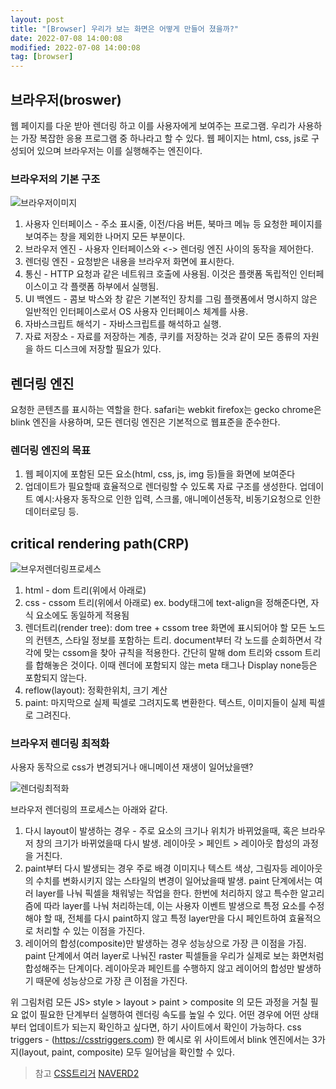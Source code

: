 ```yaml
---
layout: post
title: "[Browser] 우리가 보는 화면은 어떻게 만들어 졌을까?"
date: 2022-07-08 14:00:08
modified: 2022-07-08 14:00:08
tag: [browser]
---
```


## 브라우저(broswer)

웹 페이지를 다운 받아 렌더링 하고 이를 사용자에게 보여주는 프로그램.
우리가 사용하는 가장 복잡한 응용 프로그램 중 하나라고 할 수 있다.
웹 페이지는 html, css, js로 구성되어 있으며 브라우저는 이를 실행해주는 엔진이다.

### 브라우저의 기본 구조

![브라우저이미지](/binco/images/post/browser-rendering-img01.png)

1. 사용자 인터페이스 - 주소 표시줄, 이전/다음 버튼, 북마크 메뉴 등 요청한 페이지를 보여주는 창을 제외한 나머지 모든 부분이다.
2. 브라우저 엔진 - 사용자 인터페이스와 <-> 렌더링 엔진 사이의 동작을 제어한다.
3. 렌더링 엔진 - 요청받은 내용을 브라우저 화면에 표시한다.
4. 통신 - HTTP 요청과 같은 네트워크 호출에 사용됨. 이것은 플랫폼 독립적인 인터페이스이고 각 플랫폼 하부에서 실행됨.
5. UI 백엔드 - 콤보 박스와 창 같은 기본적인 장치를 그림 플랫폼에서 명시하지 않은 일반적인 인터페이스로서 OS 사용자 인터페이스 체계를 사용.
6. 자바스크립트 해석기 - 자바스크립트를 해석하고 실행.
7. 자료 저장소 - 자료를 저장하는 계층, 쿠키를 저장하는 것과 같이 모든 종류의 자원을 하드 디스크에 저장할 필요가 있다.

<!-- 웹은 어떻게 작동할까?
user - brower - website
    enters a URl
     DNS Server
      Server -->

## 렌더링 엔진

요청한 콘텐츠를 표시하는 역할을 한다.
safari는 webkit
firefox는 gecko
chrome은 blink 엔진을 사용하며, 모든 렌더링 엔진은 기본적으로 웹표준을 준수한다.

### 렌더링 엔진의 목표

1. 웹 페이지에 포함된 모든 요소(html, css, js, img 등)들을 화면에 보여준다
2. 업데이트가 필요할때 효율적으로 렌더링할 수 있도록 자료 구조를 생성한다. 업데이트 예시:사용자 동작으로 인한 입력, 스크롤, 애니메이션동작, 비동기요청으로 인한 데이터로딩 등.

## critical rendering path(CRP)

![브우저렌더링프로세스](/binco/images/post/browser-rendering-img02.png)

1. html - dom 트리(위에서 아래로)
2. css - cssom 트리(위에서 아래로) ex. body태그에 text-align을 정해준다면, 자식 요소에도 동일하게 적용됨
3. 렌더트리(render tree): dom tree + cssom tree
   화면에 표시되어야 할 모든 노드의 컨텐츠, 스타일 정보를 포함하는 트리.
   document부터 각 노드를 순회하면서 각각에 맞는 cssom을 찾아 규칙을 적용한다.
   간단히 말해 dom 트리와 cssom 트리를 합해놓은 것이다.
   이때 렌더에 포함되지 않는 meta 태그나 Display none등은 포함되지 않는다.
4. reflow(layout): 정확한위치, 크기 계산
5. paint: 마지막으로 실제 픽셀로 그려지도록 변환한다. 텍스트, 이미지들이 실제 픽셀로 그려진다.

### 브라우저 렌더링 최적화

사용자 동작으로 css가 변경되거나 애니메이션 재생이 일어났을땐?

![렌더링최적화](/binco/images/post/browser-rendering-img03.jpeg)

브라우저 렌더링의 프로세스는 아래와 같다.

1. 다시 layout이 발생하는 경우 - 주로 요소의 크기나 위치가 바뀌었을때,
   혹은 브라우저 창의 크기가 바뀌었을때 다시 발생. 레이아웃 > 페인트 > 레이아웃 합성의 과정을 거친다.
2. paint부터 다시 발생되는 경우
   주로 배경 이미지나 텍스트 색상, 그림자등 레이아웃의 수치를 변화시키지 않는 스타일의 변경이 일어났을때 발생.
   paint 단계에서는 여러 layer를 나눠 픽셀을 채워넣는 작업을 한다. 한번에 처리하지 않고 특수한 알고리즘에 따라 layer를 나눠 처리하는데, 이는 사용자 이벤트 발생으로 특정 요소를 수정해야 할 때, 전체를 다시 paint하지 않고 특정 layer만을 다시 페인트하여 효율적으로 처리할 수 있는 이점을 가진다.
3. 레이어의 합성(composite)만 발생하는 경우
   성능상으로 가장 큰 이점을 가짐. paint 단계에서 여러 layer로 나눠진 raster 픽셀들을 우리가 실제로 보는 화면처럼 합성해주는 단계이다.
   레이아웃과 페인트를 수행하지 않고 레이어의 합성만 발생하기 때문에 성능상으로 가장 큰 이점을 가진다.

위 그림처럼 모든 JS> style > layout > paint > composite 의 모든 과정을 거칠 필요 없이 필요한 단계부터 실행하여 렌더링 속도를 높일 수 있다. 어떤 경우에 어떤 상태부터 업데이트가 되는지 확인하고 싶다면, 하기 사이트에서 확인이 가능하다.
css triggers - (https://csstriggers.com)
한 예시로 위 사이트에서 blink 엔진에서는 3가지(layout, paint, composite) 모두 일어남을 확인할 수 있다.

> 참고
[CSS트리거](https//csstriggers.com)
[NAVERD2](https://d2.naver.com/helloworld/59361)

